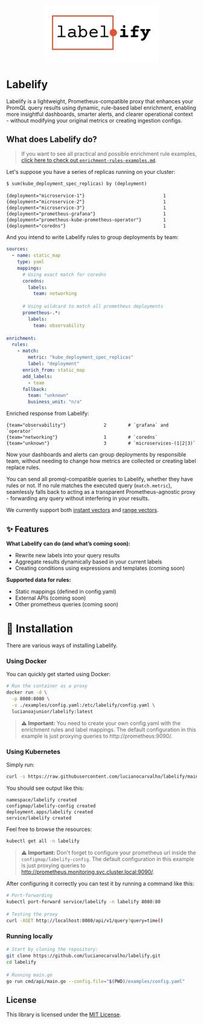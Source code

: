 <p align="center">
  <picture>
    <source media="(prefers-color-scheme: dark)" srcset="./.github/assets/labelify-logo-dark-mode.svg">
    <source media="(prefers-color-scheme: light)" srcset="./.github/assets/labelify-logo-light-mode.svg">
    <img alt="Logo" src="./.github/assets/labelify-logo-light-mode.svg" width="300">
  </picture>
</p>

# Labelify

Labelify is a lightweight, Prometheus-compatible proxy that enhances your PromQL query results using dynamic, rule-based label enrichment, enabling more insightful dashboards, smarter alerts, and clearer operational context - without modifying your original metrics or creating ingestion configs.

## What does Labelify do?

> If you want to see all practical and possible enrichment rule examples, [click here to check out `enrichment-rules-examples.md`](./docs/enrichment-rules-examples.md).

Let's suppose you have a series of replicas running on your cluster:

```
$ sum(kube_deployment_spec_replicas) by (deployment)

{deployment="microservice-1"}                             1
{deployment="microservice-2"}                             1
{deployment="microservice-3"}                             1
{deployment="prometheus-grafana"}                         1
{deployment="prometheus-kube-prometheus-operator"}        1
{deployment="coredns"}                                    1
```

And you intend to write Labelify rules to group deployments by team:

```yml
sources:
  - name: static_map
    type: yaml
    mappings:
      # Using exact match for coredns
      coredns:
        labels:
          team: networking

      # Using wildcard to match all prometheus deployments
      prometheus-.*:
        labels:
          team: observability

enrichment:
  rules:
    - match:
        metric: "kube_deployment_spec_replicas"
        label: "deployment"
      enrich_from: static_map
      add_labels:
        - team
      fallback:
        team: "unknown"
        business_unit: "n/a"
```

Enriched response from Labelify:

```
{team="observability"}              2        # `grafana` and `operator`
{team="networking"}                 1        # `coredns`
{team="unknown"}                    3        # `microservices-(1|2|3)`
```

Now your dashboards and alerts can group deployments by responsible team, without needing to change how metrics are collected or creating label replace rules.

You can send all promql-compatible queries to Labelify, whether they have rules or not. If no rule matches the executed query (`match.metric`), seamlessly falls back to acting as a transparent Prometheus-agnostic proxy - forwarding any query without interfering in your results. 

We currently support both [instant vectors](https://prometheus.io/docs/prometheus/latest/querying/api/#instant-vectors) and [range vectors](https://prometheus.io/docs/prometheus/latest/querying/api/#range-vectors).

## ✨ Features

**What Labelify can do (and what’s coming soon):**

- Rewrite new labels into your query results
- Aggregate results dynamically based in your current labels
- Creating conditions using expressions and templates (coming soon)

**Supported data for rules:**

- Static mappings (defined in config.yaml)
- External APIs (coming soon)
- Other prometheus queries (coming soon)

# 🚀 Installation

There are various ways of installing Labelify.

### Using Docker

You can quickly get started using Docker:

```bash
# Run the container as a proxy
docker run -d \
  -p 8080:8080 \
  -v ./examples/config.yaml:/etc/labelify/config.yaml \
  lucianoajunior/labelify:latest
```
> **⚠️ Important:** You need to create your own config.yaml with the enrichment rules and label mappings. The default configuration in this example is just proxying queries to http://prometheus:9090/.

### Using Kubernetes

Simply run:

```bash
curl -s https://raw.githubusercontent.com/lucianocarvalho/labelify/main/k8s/manifest.yaml | kubectl apply -f -
```

You should see output like this:
```  
namespace/labelify created
configmap/labelify-config created
deployment.apps/labelify created
service/labelify created
```

Feel free to browse the resources:

```bash
kubectl get all -n labelify
```

> **⚠️ Important:** Don't forget to configure your prometheus url inside the `configmap/labelify-config`. The default configuration in this example is just proxying queries to http://prometheus.monitoring.svc.cluster.local:9090/.

After configuring it correctly you can test it by running a command like this:

```bash
# Port-forwarding
kubectl port-forward service/labelify -n labelify 8080:80

# Testing the proxy
curl -XGET http://localhost:8080/api/v1/query?query=time()
```

### Running locally

```bash
# Start by cloning the repository:
git clone https://github.com/lucianocarvalho/labelify.git
cd labelify

# Running main.go
go run cmd/api/main.go --config.file="$(PWD)/examples/config.yaml"
```

## License

This library is licensed under the [MIT License](LICENSE).